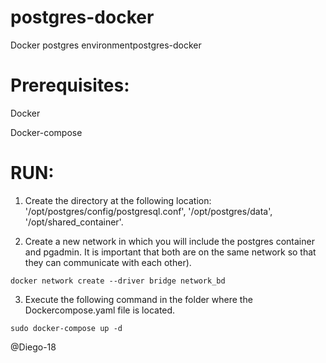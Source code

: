 # postgres-docker
Docker postgres environmentpostgres-docker

# Prerequisites:

  Docker
  
  Docker-compose

# RUN:
  
  1. Create the directory at the following location: '/opt/postgres/config/postgresql.conf', '/opt/postgres/data', '/opt/shared_container'.
  
  2. Create a new network in which you will include the postgres container and pgadmin. 
      It is important that both are on the same network so that they can communicate with each other).
      
    docker network create --driver bridge network_bd
  
  3. Execute the following command in the folder where the Dockercompose.yaml file is located. 
    
    sudo docker-compose up -d  
    
    
@Diego-18
